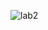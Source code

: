 ![lab2](https://github.com/dita-deb/VHDL_Labs/assets/153967732/5487d6fe-70a1-4549-a0ae-754d8d995b1b)
